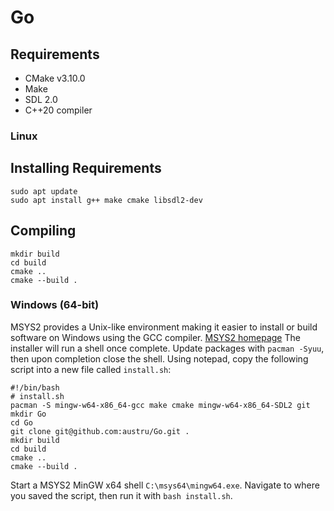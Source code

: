 # Go

## Requirements
- CMake v3.10.0
- Make
- SDL 2.0
- C++20 compiler

### Linux

## Installing Requirements
```
sudo apt update
sudo apt install g++ make cmake libsdl2-dev
```

## Compiling
```
mkdir build
cd build
cmake ..
cmake --build .
```

### Windows (64-bit)
MSYS2 provides a Unix-like environment making it easier to install or build software on Windows using the GCC compiler.
[MSYS2 homepage](https://www.msys2.org/)
The installer will run a shell once complete. Update packages with `pacman -Syuu`, then upon completion close the shell.
Using notepad, copy the following script into a new file called `install.sh`:
```
#!/bin/bash
# install.sh
pacman -S mingw-w64-x86_64-gcc make cmake mingw-w64-x86_64-SDL2 git
mkdir Go
cd Go
git clone git@github.com:austru/Go.git .
mkdir build
cd build
cmake ..
cmake --build .
```
Start a MSYS2 MinGW x64 shell `C:\msys64\mingw64.exe`.
Navigate to where you saved the script, then run it with `bash install.sh`.




